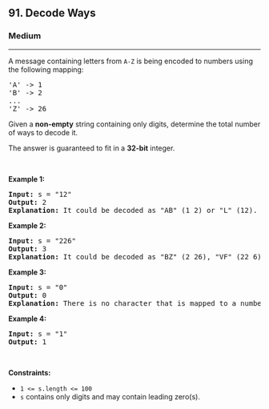 <h2>91. Decode Ways</h2><h3>Medium</h3><hr><div><p>A message containing letters from <code>A-Z</code> is being encoded to numbers using the following mapping:</p>

<pre>'A' -&gt; 1
'B' -&gt; 2
...
'Z' -&gt; 26
</pre>

<p>Given a <strong>non-empty</strong> string containing only digits, determine the total number of ways to decode it.</p>

<p>The answer is guaranteed to fit in a <strong>32-bit</strong> integer.</p>

<p>&nbsp;</p>
<p><strong>Example 1:</strong></p>

<pre><strong>Input:</strong> s = "12"
<strong>Output:</strong> 2
<strong>Explanation:</strong> It could be decoded as "AB" (1 2) or "L" (12).
</pre>

<p><strong>Example 2:</strong></p>

<pre><strong>Input:</strong> s = "226"
<strong>Output:</strong> 3
<strong>Explanation:</strong> It could be decoded as "BZ" (2 26), "VF" (22 6), or "BBF" (2 2 6).
</pre>

<p><strong>Example 3:</strong></p>

<pre><strong>Input:</strong> s = "0"
<strong>Output:</strong> 0
<strong>Explanation:</strong> There is no character that is mapped to a number starting with '0'. We cannot ignore a zero when we face it while decoding. So, each '0' should be part of "10" --&gt; 'J' or "20" --&gt; 'T'.
</pre>

<p><strong>Example 4:</strong></p>

<pre><strong>Input:</strong> s = "1"
<strong>Output:</strong> 1
</pre>

<p>&nbsp;</p>
<p><strong>Constraints:</strong></p>

<ul>
	<li><code>1 &lt;= s.length &lt;= 100</code></li>
	<li><code>s</code> contains only digits and may contain leading zero(s).</li>
</ul>
</div>
